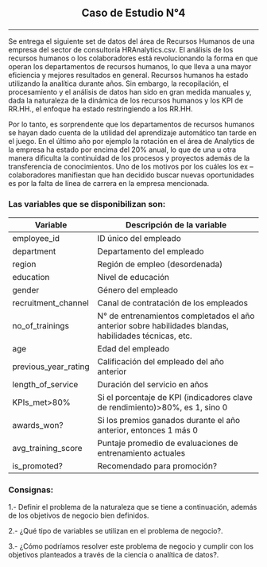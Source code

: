 ## <p style="text-align: center;">**Caso de Estudio N°4**</p>
_____________________________

Se entrega el siguiente set de datos del área de Recursos Humanos de una empresa del sector de consultoría HRAnalytics.csv. El análisis de los recursos humanos o los colaboradores está revolucionando la forma en que operan los departamentos de recursos humanos, lo que lleva a una mayor eficiencia y mejores resultados en general. Recursos humanos ha estado utilizando la analítica durante años. Sin embargo, la recopilación, el procesamiento y el análisis de datos han sido en gran medida manuales y, dada la naturaleza de la dinámica de los recursos humanos y los KPI de RR.HH., el enfoque ha estado restringiendo a los RR.HH.

Por lo tanto, es sorprendente que los departamentos de recursos humanos se hayan dado cuenta de la utilidad del aprendizaje automático tan tarde en el juego. En el último año por ejemplo la rotación en el área de Analytics de la empresa ha estado por encima del 20% anual, lo que de una u otra manera dificulta la continuidad de los procesos y proyectos además de la transferencia de conocimientos.   Uno de los motivos por los cuáles los ex – colaboradores manifiestan que han decidido buscar nuevas oportunidades es por la falta de línea de carrera en la empresa mencionada.

### Las variables que se disponibilizan son:

| Variable                  | Descripción de la variable                                |
|---------------------------|-----------------------------------------------------------|
| employee_id               | ID único del empleado                                     |
| department                | Departamento del empleado                                 |
| region                    | Región de empleo (desordenada)                            |
| education                 | Nivel de educación                                        |
| gender                    | Género del empleado                                       |
| recruitment_channel       | Canal de contratación de los empleados                    |
| no_of_trainings           | N° de entrenamientos completados el año anterior sobre habilidades blandas, habilidades técnicas, etc.                   |
| age                       | Edad del empleado                                         |
| previous_year_rating      | Calificación del empleado del año anterior                |
| length_of_service         | Duración del servicio en años                             |
| KPIs_met>80%              | Si el porcentaje de KPI (indicadores clave de rendimiento)>80%, es 1, sino 0                    |
| awards_won?               | Si los premios ganados durante el año anterior, entonces 1 más 0                    |
| avg_training_score        | Puntaje promedio de evaluaciones de entrenamiento actuales                    |
| is_promoted?              | Recomendado para promoción?                    |

### Consignas:

1.-  Definir  el  problema  de  la  naturaleza  que  se  tiene  a  continuación,  además  de  los objetivos de negocio bien definidos.

2.- ¿Qué tipo de variables se utilizan en el problema de negocio?.

3.- ¿Cómo podríamos resolver este problema de negocio y cumplir con los objetivos planteados a través de la ciencia o analítica de datos?.